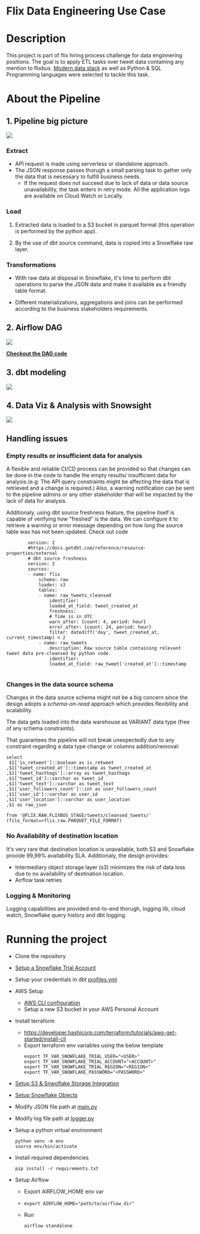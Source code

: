 # Flix Data Engineering Use Case

# Description

This project is part of flix hiring process challenge for data enginnering positions.
The goal is to apply ETL tasks over tweet data containing any mention to flixbus.
[Modern data stack](https://www.thoughtspot.com/data-trends/best-practices/modern-data-stack#:~:text=A%20modern%20data%20stack%20is%20a%20collection%20of%20tools%20and%20cloud%20data%20technologies%20used%20to%20collect%2C%20process%2C%20store%2C%20and%20analyze%20data.) as well as Python & SQL Programming languages were selected to tackle this task. 
# About the Pipeline

## 1. Pipeline big picture
<img src="dbt/assets/flixDiagramPipelineSolution.png">

### **Extract**
* API request is made using serverless or standalone approach.
* The JSON response passes thorugh a small parsing task to gather only the data that is necessary to fulfill business needs.
  * If the request does not succeed due to lack of data or data source unavailability, the task enters in retry mode. All the application logs are available on Cloud Watch or Locally.

### **Load**

1. Extracted data is loaded to a S3 bucket in parquet format (this operation is performed by the python app).

2. By the use of dbt source command, data is copied into a Snowflake raw layer.


### **Transformations**
* With raw data at disposal in Snowflake, it's time to perform dbt operations to parse the JSON data and make it available as a friendly table format.

* Different materializations, aggregations and joins can be performed according to the business stakeholders requirements.

## 2. Airflow DAG
<img src="dbt/assets/tweet_elt_airflow_dag.png">



**[Checkout the DAG code](airflow/dags/tweet_elt.py)**
## 3. dbt modeling
<img src="dbt/assets/modeling_dependencies.png">


## 4. Data Viz & Analysis with Snowsight
<img src="dbt/assets/flix_dash.png">


## Handling issues

### **Empty results or insufficient data for analysis**

A flexible and reliable CI/CD process can be provided so that changes can be done in the code to handle the empty results/ insufficient data for analysis.(e.g: The API query constraints might be affecting the data that is retrieved and a change is required.) Also, a warning notification can be sent to the pipeline admins or any other stakeholder that will be impacted by the lack of data for analysis.

Additionaly, using dbt source freshness feature, the pipeline itself is capable of verifying how "freshed"  is the data. We can configure it to retrieve a warning or error message depending on how long the source table was has not been updated.
Check out code
```
        version: 2
        #https://docs.getdbt.com/reference/resource-properties/external
        # dbt source freshness
        version: 2
        sources:
        - name: flix
            schema: raw
            loader: s3
            tables:
            - name: raw_tweets_cleansed
                identifier: 
                loaded_at_field: tweet_created_at
                freshness:
                # Time is in UTC
                warn_after: {count: 4, period: hour}
                error_after: {count: 24, period: hour}
                filter: datediff('day', tweet_created_at, current_timestamp) < 2
            - name: raw_tweets
                description: Raw source table containing relevant tweet data pre-cleansed by python code.
                identifier: 
                loaded_at_field: raw_tweet['created_at']::timestamp
            
```

### **Changes in the data source schema**

Changes in the data source schema might not be a big concern since the design adopts a *schema-on-read* approach which provides flexibility and scalability.


The data gets loaded into the data warehouse as VARIANT data type (free of any schema constraints).


That guarantees the pipeline will not break unexpectedly due to any constraint regarding a data type change or columns addition/removal:


```
select
 $1['is_retweet']::boolean as is_retweet
,$1['tweet_created_at']::timestamp as tweet_created_at
,$1['tweet_hasthags']::array as tweet_hasthags
,$1['tweet_id']::varchar as tweet_id
,$1['tweet_text']::varchar as tweet_text
,$1['user_followers_count']::int as user_followers_count
,$1['user_id']::varchar as user_id
,$1['user_location']::varchar as user_location
,$1 as raw_json

from '@FLIX.RAW.FLIXBUS_STAGE/tweets/cleansed_tweets/'
(file_format=>flix.raw.PARQUET_FILE_FORMAT)
```


### **No Availability of destination location**

It's very rare that destination location is unavailable, both S3 and Snowflake provide 99,99% availability SLA. 
Additionaly, the design provides:

* Intermediary object storage layer (s3) minimizes the risk of data loss due to no availability of destination location.
* Airflow task retries

### **Logging & Monitoring**

Logging capabilities are provided end-to-end thorugh, logging lib, cloud watch, Snowflake query history and dbt logging. 
 


# Running the project 

* Clone the repository
* [Setup a Snowflake Trial Account](https://signup.snowflake.com/)
* Setup your credentials in dbt [profiles.yml](dbt/profiles.yml)
* AWS Setup
  * [AWS CLI configuration](https://docs.aws.amazon.com/cli/latest/userguide/getting-started-install.html) 
  * Setup a new S3 bucket in your AWS Personal Account
* Install terraform
  * https://developer.hashicorp.com/terraform/tutorials/aws-get-started/install-cli
  * Export terraform env variables using the below template
    ```
    export TF_VAR_SNOWFLAKE_TRIAL_USER="<USER>"
    export TF_VAR_SNOWFLAKE_TRIAL_ACCOUNT="<ACCOUNT>"
    export TF_VAR_SNOWFLAKE_TRIAL_REGION="<REGION>"
    export TF_VAR_SNOWFLAKE_PASSWORD="<PASSWORD>"
    ```
* [Setup S3 & Snwoflake Storage Integration](https://github.com/caiolauro/SnowIngest#explaining-how-auto-ingestion-with-snowpipe-works)
* [Setup Snowflake Objects](refs/snowflake_user_setup.sql)
* Modify JSON file path at [main.py](twitter_api/main.py)
* Modify log file path at [logger.py](twitter_api/logger.py)
* Setup a python virtual environment

    ```
    python venv -m env
    source env/bin/activate
    ```

* Install required dependencies

    ```
    pip install -r requirements.txt
    ```

* Setup Airflow
  * Export AIRFLOW_HOME env var
  * 
    ```
    export AIRFLOW_HOME="path/to/airflow_dir"
    ```

  * Run 


    ```
    airflow standalone
    ```